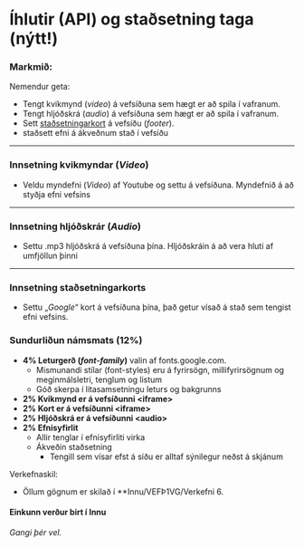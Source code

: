 # Íhlutir (API) og staðsetning taga (nýtt!)

### Markmið:

Nemendur geta:

* Tengt kvikmynd (_video_)  á vefsíðuna sem hægt er að spila í vafranum. 
* Tengt hljóðskrá (_audio_) á vefsíðuna sem hægt er að spila í vafranum. 
* Sett [staðsetningarkort](https://www.google.is/maps/place/T%C3%A6knisk%C3%B3linn+-+H%C3%A1teigsvegur/@64.1390675,-21.9048536,17z/data=!3m1!4b1!4m5!3m4!1s0x48d674cc84500001:0x16719bf129fa31a7!8m2!3d64.1390675!4d-21.9026596) á vefsíðu (_footer_). 
* staðsett efni á ákveðnum stað í vefsíðu 

---

### Innsetning kvikmyndar (_Video_)

* Veldu myndefni (_Video_) af Youtube og settu á vefsíðuna. Myndefnið á að styðja efni vefsins

---

### Innsetning hljóðskrár (_Audio_)

* Settu .mp3 hljóðskrá á vefsíðuna þína. Hljóðskráin á að vera hluti af umfjöllun þinni

---

### Innsetning staðsetningarkorts

* Settu „_Google_“ kort á vefsíðuna þína, það  getur vísað á stað sem tengist efni vefsins.

### Sundurliðun námsmats (12%)

* **4% Leturgerð (_font-family_)** valin af fonts.google.com.
    * Mismunandi stílar (font-styles) eru á fyrirsögn, millifyrirsögnum og meginmálsletri, tenglum og listum
    * Góð skerpa í litasamsetningu leturs og bakgrunns
* **2% Kvikmynd er á vefsíðunni &lt;iframe>**
* **2% Kort er á vefsíðunni &lt;iframe>**
* **2% Hljóðskrá er á vefsíðunni &lt;audio>**
* **2% Efnisyfirlit**
    * Allir tenglar í efnisyfirliti virka
    * Ákveðin staðsetning 
      * Tengill sem vísar efst á síðu er alltaf sýnilegur neðst á skjánum


Verkefnaskil:  
* Öllum gögnum er skilað í **Innu/VEFÞ1VG/Verkefni 6.

#### Einkunn verður birt í Innu

_Gangi þér vel._
